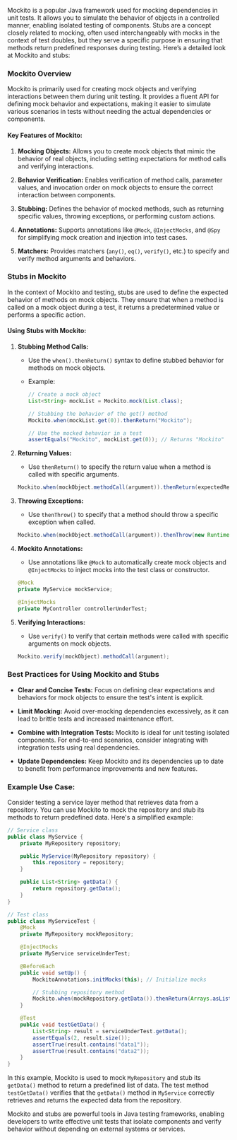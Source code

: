 Mockito is a popular Java framework used for mocking dependencies in unit tests. It allows you to simulate the behavior of objects in a controlled manner, enabling isolated testing of components. Stubs are a concept closely related to mocking, often used interchangeably with mocks in the context of test doubles, but they serve a specific purpose in ensuring that methods return predefined responses during testing. Here’s a detailed look at Mockito and stubs:

### Mockito Overview

Mockito is primarily used for creating mock objects and verifying interactions between them during unit testing. It provides a fluent API for defining mock behavior and expectations, making it easier to simulate various scenarios in tests without needing the actual dependencies or components.

#### Key Features of Mockito:

1. **Mocking Objects:** Allows you to create mock objects that mimic the behavior of real objects, including setting expectations for method calls and verifying interactions.

2. **Behavior Verification:** Enables verification of method calls, parameter values, and invocation order on mock objects to ensure the correct interaction between components.

3. **Stubbing:** Defines the behavior of mocked methods, such as returning specific values, throwing exceptions, or performing custom actions.

4. **Annotations:** Supports annotations like `@Mock`, `@InjectMocks`, and `@Spy` for simplifying mock creation and injection into test cases.

5. **Matchers:** Provides matchers (`any()`, `eq()`, `verify()`, etc.) to specify and verify method arguments and behaviors.

### Stubs in Mockito

In the context of Mockito and testing, stubs are used to define the expected behavior of methods on mock objects. They ensure that when a method is called on a mock object during a test, it returns a predetermined value or performs a specific action.

#### Using Stubs with Mockito:

1. **Stubbing Method Calls:**
   - Use the `when().thenReturn()` syntax to define stubbed behavior for methods on mock objects.
   - Example:

     ```java
     // Create a mock object
     List<String> mockList = Mockito.mock(List.class);

     // Stubbing the behavior of the get() method
     Mockito.when(mockList.get(0)).thenReturn("Mockito");

     // Use the mocked behavior in a test
     assertEquals("Mockito", mockList.get(0)); // Returns "Mockito"
     ```

2. **Returning Values:**
   - Use `thenReturn()` to specify the return value when a method is called with specific arguments.

   ```java
   Mockito.when(mockObject.methodCall(argument)).thenReturn(expectedResult);
   ```

3. **Throwing Exceptions:**
   - Use `thenThrow()` to specify that a method should throw a specific exception when called.

   ```java
   Mockito.when(mockObject.methodCall(argument)).thenThrow(new RuntimeException("Error message"));
   ```

4. **Mockito Annotations:**
   - Use annotations like `@Mock` to automatically create mock objects and `@InjectMocks` to inject mocks into the test class or constructor.

   ```java
   @Mock
   private MyService mockService;

   @InjectMocks
   private MyController controllerUnderTest;
   ```

5. **Verifying Interactions:**
   - Use `verify()` to verify that certain methods were called with specific arguments on mock objects.

   ```java
   Mockito.verify(mockObject).methodCall(argument);
   ```

### Best Practices for Using Mockito and Stubs

- **Clear and Concise Tests:** Focus on defining clear expectations and behaviors for mock objects to ensure the test's intent is explicit.
  
- **Limit Mocking:** Avoid over-mocking dependencies excessively, as it can lead to brittle tests and increased maintenance effort.

- **Combine with Integration Tests:** Mockito is ideal for unit testing isolated components. For end-to-end scenarios, consider integrating with integration tests using real dependencies.

- **Update Dependencies:** Keep Mockito and its dependencies up to date to benefit from performance improvements and new features.

### Example Use Case:

Consider testing a service layer method that retrieves data from a repository. You can use Mockito to mock the repository and stub its methods to return predefined data. Here's a simplified example:

```java
// Service class
public class MyService {
    private MyRepository repository;

    public MyService(MyRepository repository) {
        this.repository = repository;
    }

    public List<String> getData() {
        return repository.getData();
    }
}

// Test class
public class MyServiceTest {
    @Mock
    private MyRepository mockRepository;

    @InjectMocks
    private MyService serviceUnderTest;

    @BeforeEach
    public void setUp() {
        MockitoAnnotations.initMocks(this); // Initialize mocks

        // Stubbing repository method
        Mockito.when(mockRepository.getData()).thenReturn(Arrays.asList("data1", "data2"));
    }

    @Test
    public void testGetData() {
        List<String> result = serviceUnderTest.getData();
        assertEquals(2, result.size());
        assertTrue(result.contains("data1"));
        assertTrue(result.contains("data2"));
    }
}
```

In this example, Mockito is used to mock `MyRepository` and stub its `getData()` method to return a predefined list of data. The test method `testGetData()` verifies that the `getData()` method in `MyService` correctly retrieves and returns the expected data from the repository.

Mockito and stubs are powerful tools in Java testing frameworks, enabling developers to write effective unit tests that isolate components and verify behavior without depending on external systems or services.